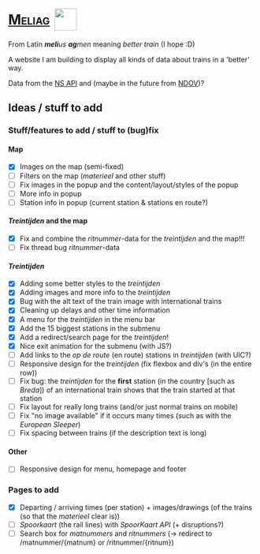 # <div style="display:flex;flex-direction:row;gap:10px;align-items:center"><span style="font-variant: small-caps;">[Meliag](https://www.gijs6.nl/meliag)</span> <img src="https://www.gijs6.nl/static/meliag/Loogootje.svg" width=45></div>

From Latin _**meli**us **ag**men_ meaning _better train_ (I hope :D)

A website I am building to display all kinds of data about trains in a 'better' way.

Data from the [NS API](https://apiportal.ns.nl/) and (maybe in the future from [NDOV](https://ndovloket.nl/))?

## Ideas / stuff to add

### Stuff/features to add / stuff to (bug)fix

#### Map

- [x] Images on the map (semi-fixed)
- [ ] Filters on the map (_materieel_ and other stuff)
- [ ] Fix images in the popup and the content/layout/styles of the popup
- [ ] More info in popup
- [ ] Station info in popup (current station & stations en route?)

#### _Treintijden_ and the map

- [x] Fix and combine the _ritnummer_-data for the _treintijden_ and the map!!!
- [ ] Fix thread bug _ritnummer_-data

#### _Treintijden_

- [x] Adding some better styles to the _treintijden_
- [x] Adding images and more info to the _treintijden_
- [x] Bug with the alt text of the train image with international trains
- [x] Cleaning up delays and other time information
- [x] A menu for the _treintijden_ in the menu bar
- [x] Add the 15 biggest stations in the submenu
- [x] Add a redirect/search page for the _treintijden_!
- [x] Nice exit animation for the submenu (with JS?)
- [ ] Add links to the _op de route_ (en route) stations in _treintijden_ (with UIC?)
- [ ] Responsive design for the _treintijden_ (fix flexbox and div's (in the entire row))
- [ ] Fix bug: the _treintijden_ for the **first** station (in the country [such as _Breda_]) of an international train
  shows that the train started at that station
- [ ] Fix layout for really long trains (and/or just normal trains on mobile)
- [ ] Fix "no image available" if it occurs many times (such as with the _European Sleeper_)
- [ ] Fix spacing between trains (if the description text is long)

#### Other

- [ ] Responsive design for menu, homepage and footer

### Pages to add

- [x] Departing / arriving times (per station) + images/drawings (of the trains (so that the _materieel_ clear is))
- [ ] _Spoorkaart_ (the rail lines) with _SpoorKaart API_ (+ disruptions?)
- [ ] Search box for _matnummers_ and _ritnummers_ (-> redirect to /matnummer/{matnum} or /ritnummer/{ritnum})